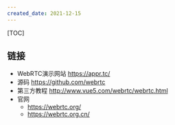 ```yaml
---
created_date: 2021-12-15
---
```


[TOC]

## 链接
- WebRTC演示网站 https://appr.tc/
- 源码  https://github.com/webrtc
- 第三方教程  http://www.vue5.com/webrtc/webrtc.html
- 官网
    - https://webrtc.org/
    - https://webrtc.org.cn/